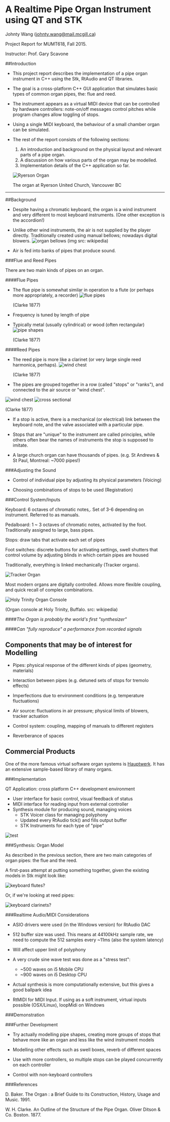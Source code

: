 # A Realtime Pipe Organ Instrument using QT and STK

Johnty Wang (johnty.wang@mail.mcgill.ca)

Project Report for MUMT618, Fall 2015. 

Instructor: Prof. Gary Scavone


##Introduction

* This project report describes the implementation of a pipe organ instrument in C++ using the Stk, RtAudio and QT libraries. 

* The goal is a cross-platform C++ GUI application that simulates basic types of common organ pipes, the: flue and reed.

* The instrument appears as a virtual MIDI device that can be controlled by hardware controllers: note-on/off messages control pitches while program changes allow toggling of stops. 

* Using a single MIDI keyboard, the behaviour of a small chamber organ can be simulated. 

* The rest of the report consists of the following sections: 
	1. An introduction and background on the physical layout and relevant parts of a pipe organ. 
	2. A discussion on how various parts of the organ may be modelled.
	3. Implementation details of the C++ application so far.

	![Ryerson Organ](img/ryerson.jpg)
	
	The organ at Ryerson United Church, Vancouver BC

---
##Background

* Despite having a chromatic keyboard, the organ is a wind instrument and very different to most keyboard instruments. (One other exception is the accordion!)

* Unlike other wind instruments, the air is not supplied by the player directly. Traditionally created using manual bellows; nowadays digital blowers.
![organ bellows](https://upload.wikimedia.org/wikipedia/commons/d/d7/HalberstadtBurchardiChurchBellows.jpg)
(img src: wikipedia)

* Air is fed into banks of pipes that produce sound.

###Flue and Reed Pipes

There are two main kinds of pipes on an organ.

####Flue Pipes

* The flue pipe is somewhat similar in operation to a flute (or perhaps more appropriately, a recorder)
![flue pipes](https://upload.wikimedia.org/wikipedia/commons/0/01/PSM_V40_D651_Flue_stop_organ_pipes.jpg)

	(Clarke 1877)
	
* Frequency is tuned by length of pipe
* Typically metal (usually cylindrical) or wood (often rectangular)
![pipe shapes](img/pipeshapes.jpg)

	(Clarke 1877)

####Reed Pipes
* The reed pipe is more like a clarinet (or very large single reed harmonica, perhaps).
![wind chest](img/reedpipe.jpg)

	(Clarke 1877)

* The pipes are grouped together in a row (called "stops" or "ranks"), and connected to the air source or "wind chest".

![wind chest](img/windchests.png)
![cross sectional](img/windchests2.png)

(Clarke 1877)

* If a stop is active, there is a mechanical (or electrical) link between the keyboard note, and the valve associated with a particular pipe.

* Stops that are "unique" to the instrument are called principles, while others often bear the names of instruments the stop is supposed to imitate.

* A large church organ can have thousands of pipes. (e.g. St Andrews & St Paul, Montreal: ~7000 pipes!)

###Adjusting the Sound

* Control of individual pipe by adjusting its physical parameters (Voicing)

* Choosing combinations of stops to be used (Registration)

###Control System/Inputs

Keyboard: 6 octaves of chromatic notes,. Set of 3-6 depending on instrument. Referred to as manuals.

Pedalboard: 1 ~ 3 octaves of chromatic notes, activated by the foot. Traditionally assigned to large, bass pipes.

Stops: draw tabs that activate each set of pipes

Foot switches: discrete buttons for activating settings, swell shutters that control volume by adjusting blinds in which certain pipes are housed

Traditionally, everything is linked mechanically (Tracker organs).

![Tracker Organ](https://upload.wikimedia.org/wikipedia/commons/9/9b/Pipe_organ_tracker_action.jpg)


Most modern organs are digitally controlled. Allows more flexible coupling, and quick recall of complex combinations.

![Holy Trinity Organ Console](https://upload.wikimedia.org/wikipedia/commons/7/74/Organ_Console%2C_Holy_Trinity%2C_Buffalo.jpeg)

(Organ console at Holy Trinity, Buffalo. src: wikipedia)

####*The Organ is probably the world's first "synthesizer"*

####*Can "fully reproduce" a performance from recorded signals*

## Components that may be of interest for Modelling

* Pipes: physical response of the different kinds of pipes (geometry, materials)

* Interaction between pipes (e.g. detuned sets of stops for tremolo effects)

* Imperfections due to environment conditions (e.g. temperature fluctuations)
 
* Air source: fluctuations in air pressure; physical limits of blowers, tracker actuation

* Control system: coupling, mapping of manuals to different registers

* Reverberance of spaces

## Commercial Products

One of the more famous virtual software organ systems is [Hauptwerk](https://www.hauptwerk.com/learn-more/overview/). It has an extensive sample-based library of many organs.


###Implementation

QT Application: cross platform C++ development environment

* User interface for basic control, visual feedback of status
* MIDI interface for reading input from external controller
* Synthesis module for producing sound, managing voices
	* STK Voicer class for managing polyphony
	* Updated every RtAudio tick() and fills output buffer
	* STK Instruments for each type of "pipe"
	

![test ](img/system.png)

###Synthesis: Organ Model

As described in the previous section, there are two main categories of organ pipes: the flue and the reed.

A first-pass attempt at putting something together, given the existing models in Stk might look like:

![keyboard flutes?](img/keyboard-flutes.png)

Or, if we're looking at reed pipes:

![keyboard clarinets?](img/keyboard-clarinet.png)



###Realtime Audio/MIDI Considerations

* ASIO drivers were used (in the Windows version) for RtAudio DAC

* 512 buffer size was used. This means at 44100kHz sample rate, we need to compute the 512 samples every ~11ms (also the system latency)

* Will affect upper limit of polyphony

* A very crude sine wave test was done as a "stress test":
	* ~500 waves on i5 Mobile CPU
	* ~900 waves on i5 Desktop CPU

* Actual synthesis is more computationally extensive, but this gives a good ballpark idea

* RtMIDI for MIDI Input. If using as a soft instrument, virtual inputs possible (OSX/Linux), loopMidi on Windows

###Demonstration


###Further Development

* Try actually modelling pipe shapes, creating more groups of stops that behave more like an organ and less like the wind instrument models

* Modelling other effects such as swell boxes, reverb of different spaces

* Use with more controllers, so multiple stops can be played concurrently on each controller

* Control with non-keyboard controllers

###References

D. Baker. The Organ : a Brief Guide to its Construction, History, Usage and Music. 1991.

W. H. Clarke. An Outline of the Structure of the Pipe Organ. Oliver Ditson & Co. Boston. 1877.

